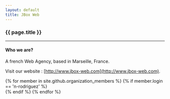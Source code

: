 ```yaml
---
layout: default
title: JBox Web
---
```


### {{ page.title }}
***


#### Who we are?

A french Web Agency, based in Marseille, France.

Visit our website : [http://www.jbox-web.com](http://www.jbox-web.com).

<div class="container">
  {% for member in site.github.organization_members %}
    {% if member.login == 'n-rodriguez' %}
      <div class="octocard">
        <script data-name="{{ member.login }}" src="{{ site.baseurl }}/javascripts/octocard.js"></script>
      </div>
    {% endif %}
  {% endfor %}
</div>
